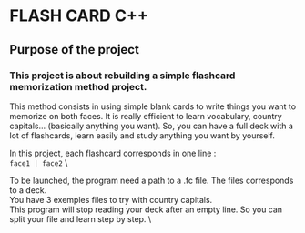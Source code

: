 # FLASH CARD C++

## Purpose of the project

### This project is about rebuilding a simple flashcard memorization method project.
This method consists in using simple blank cards to write things you want to memorize on both faces. It is really efficient to learn vocabulary, country capitals... (basically anything you want). So, you can have a full deck with a lot of flashcards, learn easily and study anything you want by yourself.

In this project, each flashcard corresponds in one line :\
`face1 | face2` \

To be launched, the program need a path to a .fc file. The files corresponds to a deck. \
You have 3 exemples files to try with country capitals. \
This program will stop reading your deck after an empty line. So you can split your file and learn step by step. \
